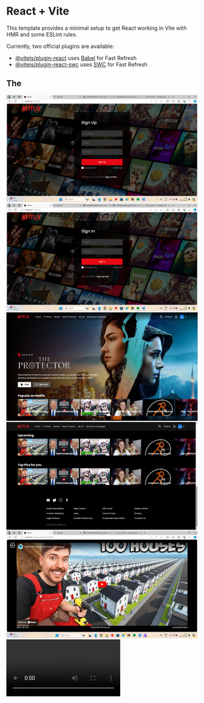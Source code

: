 # React + Vite

This template provides a minimal setup to get React working in Vite with HMR and some ESLint rules.

Currently, two official plugins are available:

- [@vitejs/plugin-react](https://github.com/vitejs/vite-plugin-react/blob/main/packages/plugin-react/README.md) uses [Babel](https://babeljs.io/) for Fast Refresh
- [@vitejs/plugin-react-swc](https://github.com/vitejs/vite-plugin-react-swc) uses [SWC](https://swc.rs/) for Fast Refresh

## The
![Netflix](public/NF%20Sign.png)
![Netflix](public/NF%20Login.png)
![Netflix](public/NF1.png)
![Netflix](public/NF2.png)
![Netflix](public/NF3.png)
![Netflix](public/Netflix%20Video.mp4)
